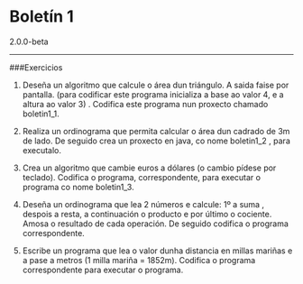 # Boletín 1
2.0.0-beta
***
###Exercicios
1. Deseña un algoritmo que calcule o área dun triángulo. A saida faise  por pantalla. (para codificar este programa inicializa a base ao valor 4, e a altura ao valor 3) .
Codifica este programa nun proxecto chamado boletin1_1.

2. Realiza un ordinograma que permita calcular o área dun cadrado de 3m de lado.
De seguido crea un proxecto en java, co nome boletin1_2 , para executalo.

3. Crea un algoritmo que cambie euros a dólares (o cambio pídese por teclado).
Codifica o programa, correspondente, para executar o programa  co nome boletin1_3.

4. Deseña un ordinograma que lea 2 números e calcule: 1º a suma , despois a resta, a continuación o producto e por último o cociente. Amosa o resultado de cada operación.
De seguido codifica o programa correspondente.

5. Escribe un programa que lea o valor dunha distancia en millas mariñas e a pase a metros (1 milla mariña = 1852m). Codifica o programa correspondente para executar o programa.
